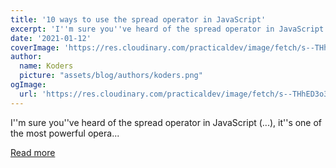 ```yaml
---
title: '10 ways to use the spread operator in JavaScript'
excerpt: 'I''m sure you''ve heard of the spread operator in JavaScript (...), it''s one of the most powerful opera...'
date: '2021-01-12'
coverImage: 'https://res.cloudinary.com/practicaldev/image/fetch/s--THhED3o3--/c_imagga_scale,f_auto,fl_progressive,h_420,q_auto,w_1000/https://dev-to-uploads.s3.amazonaws.com/i/273q4l65frdl456llh7v.jpg'
author:
  name: Koders
  picture: "assets/blog/authors/koders.png"
ogImage:
  url: 'https://res.cloudinary.com/practicaldev/image/fetch/s--THhED3o3--/c_imagga_scale,f_auto,fl_progressive,h_420,q_auto,w_1000/https://dev-to-uploads.s3.amazonaws.com/i/273q4l65frdl456llh7v.jpg'
---
```


I''m sure you''ve heard of the spread operator in JavaScript (...), it''s one of the most powerful opera...

[Read more](https://dev.to/dailydevtips1/10-ways-to-use-the-spread-operator-in-javascript-1imb)
